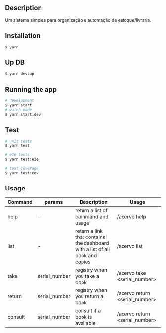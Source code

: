 ## Description

  Um sistema simples para organização e automação de estoque/livraria.

## Installation

```sh
$ yarn
```

## Up DB

```sh
$ yarn dev:up
```

## Running the app

```sh
# development
$ yarn start
# watch mode
$ yarn start:dev
```

## Test

```sh
# unit tests
$ yarn test

# e2e tests
$ yarn test:e2e

# test coverage
$ yarn test:cov
```

## Usage

| Command | params | Description | Usage |
|---------|---|---|---|
| help | - | return a list of command and usage | /acervo help |
| list | - | return a link that contains the dashboard with a list of all book and copies | /acervo list |
| take | serial_number | registry when you take a book | /acervo take <serial_number> |
| return | serial_number | registry when you return a book | /acervo return <serial_number> |
| consult | serial_number | consult if a book is avaliable | /acervo return <serial_number> |
